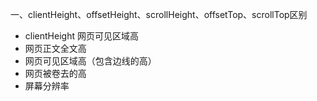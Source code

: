 一、clientHeight、offsetHeight、scrollHeight、offsetTop、scrollTop区别

- clientHeight	网页可见区域高
- 网页正文全文高
- 网页可见区域高（包含边线的高）
- 网页被卷去的高
- 屏幕分辨率

